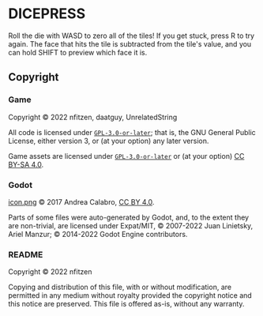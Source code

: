 <!-- SPDX-License-Identifier: FSFAP -->
<!-- SPDX-FileCopyrightText: (C) 2022 nfitzen -->

# DICEPRESS

Roll the die with WASD to zero all of the tiles! If you get stuck, press R to try again. The face that hits the tile is subtracted from the tile's value, and you can hold SHIFT to preview which face it is.

## Copyright

### Game

Copyright &copy; 2022 nfitzen, daatguy, UnrelatedString

All code is licensed under [`GPL-3.0-or-later`]; that is, the
GNU General Public License, either version 3, or (at your option) any later
version.

Game assets are licensed under [`GPL-3.0-or-later`] or (at your option)
[CC BY-SA 4.0].

### Godot

[icon.png](src/icon.png) &copy; 2017 Andrea Calabro, [CC BY 4.0].

Parts of some files were auto-generated by Godot, and, to the extent they are
non-trivial, are licensed under Expat/MIT,
&copy; 2007-2022 Juan Linietsky, Ariel Manzur;
&copy; 2014-2022 Godot Engine contributors.

### README

Copyright &copy; 2022 nfitzen

Copying and distribution of this file, with or without modification,
are permitted in any medium without royalty provided the copyright notice
and this notice are preserved. This file is offered as-is, without any
warranty.

[`GPL-3.0-or-later`]: COPYING
[CC BY-SA 4.0]: https://creativecommons.org/licenses/by-sa/4.0/
[CC BY 4.0]: https://creativecommons.org/licenses/by/4.0/
